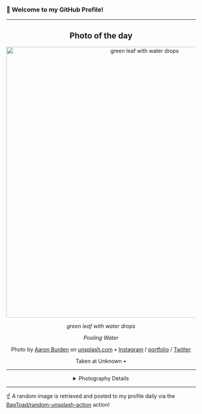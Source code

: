 ### 👋 Welcome to my GitHub Profile!

----
<div align="center">

## Photo of the day
  
  <a href="https://unsplash.com/photos/green-leaf-with-water-drops-dXYE1d08BiY"><img width="720" src="https://images.unsplash.com/photo-1495584816685-4bdbf1b5057e?crop=entropy&cs=tinysrgb&fit=max&fm=jpg&ixid=M3w1OTQ0OTd8MHwxfHJhbmRvbXx8fHx8fHx8fDE3MzE5MTAyMTF8&ixlib=rb-4.0.3&q=80&w=1080" alt="green leaf with water drops"></a>
  
  <em>green leaf with water drops</em>
  
  <em>Pooling Water</em>

  Photo by [Aaron Burden](http://aaronburden.com) on [unsplash.com](https://unsplash.com/) • [Instagram](https://instagram.com/aaronburden) / [portfolio](http://aaronburden.com) / [Twitter](https://twitter.com/theaaronburden)
  
  Taken at Unknown • 
  
  ---
  
<details>
<summary>Photography Details</summary>
  
| Parameter     | Value |
| ------------- | ----- |
| Camera Model  | E-M10MarkII |
| Exposure Time | 1/1250 |
| Aperture      | 2.8 |
| Focal Length  | 60.0 |
| ISO           | 1000 |
| Location      | Unknown (null) |
| Coordinates   | Latitude null, Longitude null |

</details>

</div>

----

☝️ A random image is retrieved and posted to my profile daily via the [BagToad/random-unsplash-action](https://github.com/BagToad/random-unsplash-action) action!
